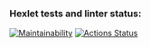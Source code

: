 ### Hexlet tests and linter status:
[![Maintainability](https://api.codeclimate.com/v1/badges/875bff6d0026619f6c86/maintainability)](https://codeclimate.com/github/Virgial98/java-project-61/maintainability)
[![Actions Status](https://github.com/Virgial98/java-project-61/actions/workflows/hexlet-check.yml/badge.svg)](https://github.com/Virgial98/java-project-61/actions)


